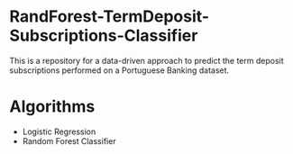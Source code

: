 # RandForest-TermDeposit-Subscriptions-Classifier
This is a repository for a data-driven approach to predict the term deposit subscriptions performed on a Portuguese Banking dataset.

# Algorithms
- Logistic Regression
- Random Forest Classifier 

